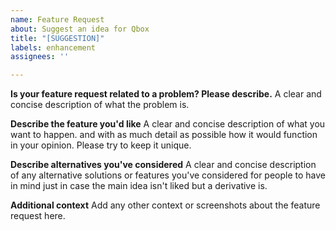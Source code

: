 ```yaml
---
name: Feature Request
about: Suggest an idea for Qbox
title: "[SUGGESTION]"
labels: enhancement
assignees: ''

---
```


**Is your feature request related to a problem? Please describe.**
A clear and concise description of what the problem is.

**Describe the feature you'd like**
A clear and concise description of what you want to happen. and with as much detail as possible how it would function in your opinion. Please try to keep it unique.

**Describe alternatives you've considered**
A clear and concise description of any alternative solutions or features you've considered for people to have in mind just in case the main idea isn't liked but a derivative is.

**Additional context**
Add any other context or screenshots about the feature request here.
